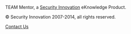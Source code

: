 TEAM Mentor, a [Security Innovation](http://www.securityinnovation.com/) eKnowledge Product.

© Security Innovation 2007-2014, all rights reserved.

[Contact Us](mailto:)